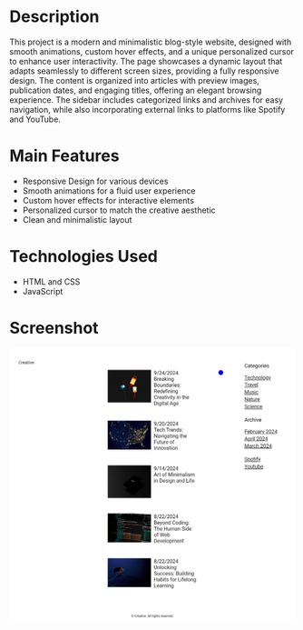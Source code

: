 # Description

This project is a modern and minimalistic blog-style website, designed with smooth animations, custom hover effects, and a unique 
personalized cursor to enhance user interactivity. The page showcases a dynamic layout that adapts seamlessly to different screen 
sizes, providing a fully responsive design. The content is organized into articles with preview images, publication dates, and 
engaging titles, offering an elegant browsing experience. The sidebar includes categorized links and archives for easy navigation, 
while also incorporating external links to platforms like Spotify and YouTube.

# Main Features

- Responsive Design for various devices
- Smooth animations for a fluid user experience
- Custom hover effects for interactive elements
- Personalized cursor to match the creative aesthetic
- Clean and minimalistic layout

# Technologies Used

- HTML and CSS
- JavaScript

# Screenshot

![Screenshot](./screenshot/img1.png)
